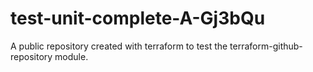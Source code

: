 # test-unit-complete-A-Gj3bQu
A public repository created with terraform to test the terraform-github-repository module.
